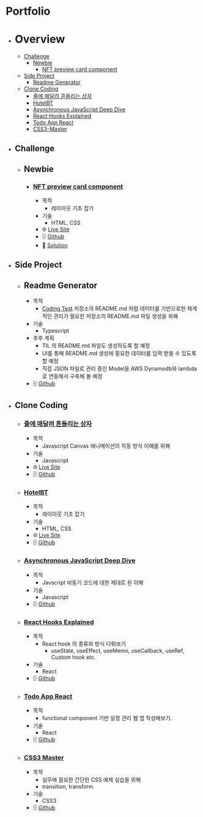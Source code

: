 # Portfolio

- # Overview
  - [Challenge](#challenge)
    - [Newbie](#newbie)
      - [NFT preview card component](#nft-preview-card-component)
  - [Side Project](#side-project)
    - [Readme Generator](#readme-generator) 
  - [Clone Coding](#clone-coding)
    - [줄에 매달려 흔들리는 상자](#줄에-매달려-흔들리는-상자) 
    - [HotelBT](#hotelbt)
    - [Asynchronous JavaScript Deep Dive](#asynchronous-javascript-deep-dive)
    - [React Hooks Explained](#react-hooks-explained)
    - [Todo App React](#todo-app-react)
    - [CSS3-Master](#css3-master)


- ## Challenge
  - ## Newbie
    - ### [NFT preview card component](https://www.frontendmentor.io/challenges/nft-preview-card-component-SbdUL_w0U)
      - 목적
        - 레이아웃 기초 잡기
      - 기술 
        - HTML, CSS
      - 🌐 [Live Site](https://philosopherprogrammer.github.io/NFT-preview-card-component/)
      - 🗄️ [Github](https://github.com/PhilosopherProgrammer/NFT-preview-card-component)
      - 🔮 [Solution](https://www.frontendmentor.io/solutions/nft-preview-card-component-9Vy2c_qQd)
- ## Side Project
  - ## Readme Generator
    - 목적
      - [Coding Test](https://github.com/PhilosopherProgrammer/Coding-Test-Practice) 저장소의 README.md 처럼 데이터를 기반으로한 체계적인 관리가 필요한 저장소의 README.md 파일 생성을 위해
    - 기술
      - Typescript 
    - 추후 계획
      - TIL 의 README.md 파일도 생성하도록 할 예정
      - UI를 통해 README.md 생성에 필요한 데이터를 입력 받을 수 있도록 할 예정
      - 직접 JSON 파일로 관리 중인 Model을 AWS Dynamodb와 lambda로 연동해서 구축해 볼 예정
    - 🗄️ [Github](https://github.com/PhilosopherProgrammer/readme-generator)
- ## Clone Coding
  - ### [줄에 매달려 흔들리는 상자](https://www.youtube.com/watch?v=XNxkVVK6m80&list=PLGf_tBShGSDNGHhFBT4pKFRMpiBrZJXCm&index=3)
    - 목적
      - Javascript Canvas 애니메이션의 작동 방식 이해를 위해
    - 기술
      - Javascript
    - 🌐 [Live Site](https://philosopherprogrammer.github.io/swaying-box-hanging-from-a-string/)
    - 🗄️ [Github](https://github.com/PhilosopherProgrammer/swaying-box-hanging-from-a-string)
  - ### [HotelBT](https://www.udemy.com/course/modern-html-css-from-the-beginning/)
    - 목적 
      - 레이아웃 기초 잡기
    - 기술
      - HTML, CSS
    - 🌐 [Live Site](https://philosopherprogrammer.github.io/hotel-BT/)
    - 🗄️ [Github](https://github.com/PhilosopherProgrammer/hotel-BT)
  - ### [Asynchronous JavaScript Deep Dive](https://www.udemy.com/course/asynchronous-javascript-deep-dive/)
    - 목적
      - Javscript 비동기 코드에 대한 제대로 된 이해
    - 기술
      - Javascript
    - 🗄️ [Github](https://github.com/PhilosopherProgrammer/Asynchronous-JavaScript-Deep-Dive)
  - ### [React Hooks Explained](https://github.com/PhilosopherProgrammer/React-Hooks-Explained)
    - 목적
      - React hook 의 종류와 방식 다뤄보기
        - useState, useEffect, useMemo, useCallback, useRef, Custom hook etc.
    - 기술
      - React
    - 🗄️ [Github](https://github.com/PhilosopherProgrammer/React-Hooks-Explained)
  - ### [Todo App React](https://github.com/PhilosopherProgrammer/todo-app-react)
    - 목적
      - functional component 기반 일정 관리 웹 앱 작성해보기.
    - 기술
      - React
    - 🗄️ [Github](https://github.com/PhilosopherProgrammer/todo-app-react)
  - ### [CSS3 Master](https://github.com/PhilosopherProgrammer/CSS3-Master)
    - 목적
      - 실무에 필요한 간단한 CSS 예제 실습을 위해
      - transition, transform
    - 기술
      - CSS3
    - 🗄️ [Github](https://github.com/PhilosopherProgrammer/CSS3-Master)
